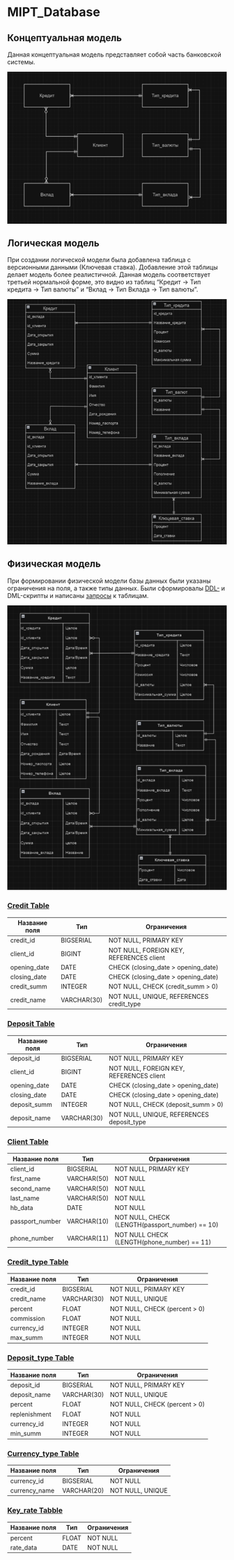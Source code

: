 # MIPT_Database

## Концептуальная модель
Данная концептуальная модель представляет собой часть банковской системы.

![conceptual_model](img/conceptual_model.png)

## Логическая модель 
При создании логической модели была добавлена таблица с версионными данными (Ключевая ставка). Добавление этой таблицы делает модель более реалистичной. Данная модель соответствует третьей нормальной форме, это видно из таблиц “Кредит → Тип кредита → Тип валюты” и “Вклад → Тип Вклада  → Тип валюты”.



![logical model](img/logical_model.png)

## Физическая модель

При формировании физической модели базы данных были указаны ограничения на поля, а также типы данных. Были сформировалы [DDL-](src/ddl.sql) и DML-скрипты и написаны [запросы](src/queries.sql) к таблицам.

![physical_model](img/physical_model.png)

### [Credit Table](src/credit_dml.sql)

| Название поля | Тип         | Ограничения                              |
| ------------- | ----------- | ---------------------------------------- |
| credit_id     | BIGSERIAL   | NOT NULL, PRIMARY KEY                    |
| client_id     | BIGINT      | NOT NULL, FOREIGN KEY, REFERENCES client |
| opening_date  | DATE        | CHECK (closing_date > opening_date)      |
| closing_date  | DATE        | CHECK (closing_date > opening_date)      |
| credit_summ   | INTEGER     | NOT NULL, CHECK (credit_summ > 0)        |
| credit_name   | VARCHAR(30) | NOT NULL, UNIQUE, REFERENCES credit_type | 

### [Deposit Table](src/deposit_dml.sql)

| Название поля | Тип         | Ограничения                               |
| ------------- | ----------- | ----------------------------------------- |
| deposit_id    | BIGSERIAL   | NOT NULL, PRIMARY KEY                     |
| client_id     | BIGINT      | NOT NULL, FOREIGN KEY,  REFERENCES client |
| opening_date  | DATE        | CHECK (closing_date > opening_date)       |
| closing_date  | DATE        | CHECK (closing_date > opening_date)       |
| deposit_summ  | INTEGER     | NOT NULL, CHECK (deposit_summ > 0)        |
| deposit_name  | VARCHAR(30) | NOT NULL, UNIQUE, REFERENCES deposit_type | 

### [Client Table](src/client.sql)

| Название поля   | Тип         | Ограничения                                     |
| --------------- | ----------- | ----------------------------------------------- |
| client_id       | BIGSERIAL   | NOT NULL, PRIMARY KEY                           |
| first_name      | VARCHAR(50) | NOT NULL                                        |
| second_name     | VARCHAR(50) | NOT NULL                                        |
| last_name       | VARCHAR(50) | NOT NULL                                        |
| hb_data         | DATE        | NOT NULL                                        |
| passport_number | VARCHAR(10) | NOT NULL, CHECK (LENGTH(passport_number) == 10) |
| phone_number    | VARCHAR(11) | NOT NULL CHECK (LENGTH(phone_number) == 11)     | 

### [Credit_type Table](src/credit_type_dml.sql)

| Название поля   | Тип         | Ограничения                              |
| --------------- | ----------- | ---------------------------------------- |
| credit_id       | BIGSERIAL   | NOT NULL, PRIMARY KEY                    |
| credit_name     | VARCHAR(30) | NOT NULL, UNIQUE                         |
| percent         | FLOAT       | NOT NULL, CHECK (percent > 0)            |
| commission      | FLOAT       | NOT NULL                                 |
| currency_id     | INTEGER     | NOT NULL                                 |
| max_summ        | INTEGER     | NOT NULL                                 | 

### [Deposit_type Table](src/deposit_type_dml.sql)

| Название поля   | Тип         | Ограничения                              |
| --------------- | ----------- | ---------------------------------------- |
| deposit_id      | BIGSERIAL   | NOT NULL, PRIMARY KEY                    |
| deposit_name    | VARCHAR(30) | NOT NULL, UNIQUE                         |
| percent         | FLOAT       | NOT NULL, CHECK (percent > 0)            |
| replenishment   | FLOAT       | NOT NULL                                 |
| currency_id     | INTEGER     | NOT NULL                                 |
| min_summ        | INTEGER     | NOT NULL                                 | 

### [Currency_type Table](src/currency_type_dml.sql)

| Название поля | Тип         | Ограничения      |
| ------------- | ----------- | ---------------- |
| currency_id   | BIGSERIAL   | NOT NULL         |
| currency_name | VARCHAR(20) | NOT NULL, UNIQUE |

### [Key_rate Tabble](src/key_rate_dml.sql)

| Название поля | Тип         | Ограничения      |
| ------------- | ----------- | ---------------- |
| percent       | FLOAT       | NOT NULL         |
| rate_data     | DATE        | NOT NULL         |
